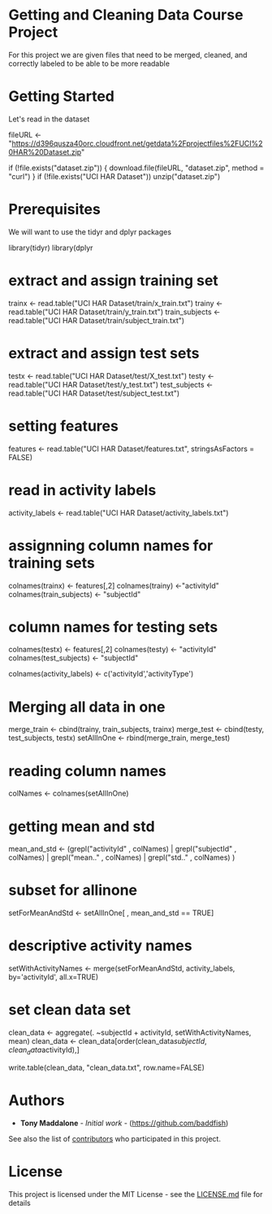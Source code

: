 # Getting and Cleaning Data Course Project

For this project we are given files that need to be merged, cleaned, and correctly labeled to be able to be more readable

# Getting Started

Let's read in the dataset

fileURL <- "https://d396qusza40orc.cloudfront.net/getdata%2Fprojectfiles%2FUCI%20HAR%20Dataset.zip"

if (!file.exists("dataset.zip")) {
  download.file(fileURL, "dataset.zip", method = "curl")
}
if (!file.exists("UCI HAR Dataset"))
  unzip("dataset.zip")


# Prerequisites

We will want to use the tidyr and dplyr packages

library(tidyr)
library(dplyr

# extract and assign training set

trainx <- read.table("UCI HAR Dataset/train/x_train.txt")
trainy <- read.table("UCI HAR Dataset/train/y_train.txt")
train_subjects <- read.table("UCI HAR Dataset/train/subject_train.txt")

# extract and assign test sets
testx <- read.table("UCI HAR Dataset/test/X_test.txt")
testy <- read.table("UCI HAR Dataset/test/y_test.txt")
test_subjects <- read.table("UCI HAR Dataset/test/subject_test.txt")


# setting features
features <- read.table("UCI HAR Dataset/features.txt", stringsAsFactors = FALSE)

# read in activity labels
activity_labels <- read.table("UCI HAR Dataset/activity_labels.txt")

# assignning column names for training sets
colnames(trainx) <- features[,2] 
colnames(trainy) <-"activityId"
colnames(train_subjects) <- "subjectId"

# column names for testing sets

colnames(testx) <- features[,2] 
colnames(testy) <- "activityId"
colnames(test_subjects) <- "subjectId"

colnames(activity_labels) <- c('activityId','activityType')

# Merging all data in one
merge_train <- cbind(trainy, train_subjects, trainx)
merge_test <- cbind(testy, test_subjects, testx)
setAllInOne <- rbind(merge_train, merge_test)

# reading column names
colNames <- colnames(setAllInOne)

# getting mean and std
mean_and_std <- (grepl("activityId" , colNames) | 
                         grepl("subjectId" , colNames) | 
                         grepl("mean.." , colNames) | 
                         grepl("std.." , colNames) 
)


# subset for allinone
setForMeanAndStd <- setAllInOne[ , mean_and_std == TRUE]

# descriptive activity names
setWithActivityNames <- merge(setForMeanAndStd, activity_labels,
                              by='activityId',
                              all.x=TRUE)

# set clean data set
clean_data <- aggregate(. ~subjectId + activityId, setWithActivityNames, mean)
clean_data <- clean_data[order(clean_data$subjectId, clean_data$activityId),]

write.table(clean_data, "clean_data.txt", row.name=FALSE)

# Authors

* **Tony Maddalone** - *Initial work* - (https://github.com/baddfish)

See also the list of [contributors](https://github.com/your/project/contributors) who participated in this project.

# License

This project is licensed under the MIT License - see the [LICENSE.md](LICENSE.md) file for details


